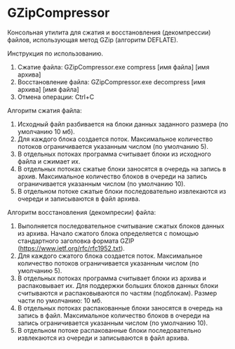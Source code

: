# GZipCompressor
Консольная утилита для сжатия и восстановления (декомпрессии) файлов, использующая метод GZip (алгоритм DEFLATE).

Инструкция по использованию.
1. Сжатие файла: GZipCompressor.exe compress [имя файла] [имя архива]
2. Восстановление файла: GZipCompressor.exe decompress [имя архива] [имя файла]
3. Отмена операции: Ctrl+C

Алгоритм сжатия файла:
1. Исходный файл разбивается на блоки данных заданного размера (по умолчанию 10 мб).
2. Для каждого блока создается поток. Максимальное количество потоков ограничивается указанным числом (по умолчанию 5).
3. В отдельных потоках программа считывает блоки из исходного файла и сжимает их.
4. В отдельных потоках сжатые блоки заносятся в очередь на запись в архив. Максимальное количество блоков в очереди на запись ограничивается указанным числом (по умолчанию 10). 
5. В отдельном потоке сжатые блоки последовательно извлекаются из очереди и записываются в файл архива.

Алгоритм восстановления (декомпресии) файла:
1. Выполняется последовательное считывание сжатых блоков данных из архива. Начало сжатого блока определяется с помощью стандартного заголовка формата GZIP (https://www.ietf.org/rfc/rfc1952.txt).
2. Для каждого сжатого блока создается поток. Максимальное количество потоков ограничивается указанным числом (по умолчанию 5).
3. В отдельных потоках программа считывает блоки из архива и распаковывает их. Для поддержки больших блоков данных блоки считываются и распаковываются по частям (подблокам). Размер части по умолчанию: 10 мб.
4. В отдельных потоках распакованные блоки заносятся в очередь на запись в файл. Максимальное количество блоков в очереди на запись ограничивается указанным числом (по умолчанию 10).
5. В отдельном потоке распакованные блоки последовательно извлекаются из очереди и записываются в файл архива.
